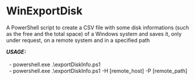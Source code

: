 # WinExportDisk
A PowerShell script to create a CSV file with some disk informations (such as the free and the total space) of a Windows system and saves it, only under request, on a remote system and in a specified path

<em><strong> USAGE: </strong></em><br><br>
&nbsp; - powershell.exe .\exportDiskInfo.ps1 <br>
&nbsp; - powershell.exe .\exportDiskInfo.ps1 -H [remote_host] -P [remote_path]
